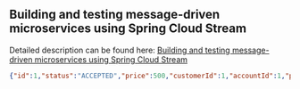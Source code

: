 ## Building and testing message-driven microservices using Spring Cloud Stream

Detailed description can be found here: [Building and testing message-driven microservices using Spring Cloud Stream](https://piotrminkowski.wordpress.com/2018/06/15/building-and-testing-message-driven-microservices-using-spring-cloud-stream/)

```json
{"id":1,"status":"ACCEPTED","price":500,"customerId":1,"accountId":1,"productIds":[2]} 
```
